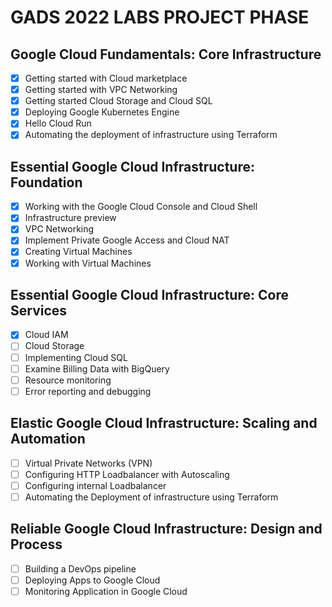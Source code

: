 # GADS 2022 LABS PROJECT PHASE
## Google Cloud Fundamentals: Core Infrastructure

- [x] Getting started with Cloud marketplace
- [x] Getting started with VPC Networking
- [x] Getting started Cloud Storage and Cloud SQL
- [x] Deploying Google Kubernetes Engine
- [x] Hello Cloud Run
- [x] Automating the deployment of infrastructure using Terraform

## Essential Google Cloud Infrastructure: Foundation
- [x] Working with the Google Cloud Console and Cloud Shell
- [x] Infrastructure preview
- [x] VPC Networking
- [x] Implement Private Google Access and Cloud NAT
- [x] Creating Virtual Machines
- [x] Working with Virtual Machines

## Essential Google Cloud Infrastructure: Core Services
- [x] Cloud IAM
- [ ] Cloud Storage 
- [ ] Implementing Cloud SQL 
- [ ] Examine Billing Data with BigQuery 
- [ ] Resource monitoring 
- [ ] Error reporting and debugging

## Elastic Google Cloud Infrastructure: Scaling and Automation
- [ ] Virtual Private Networks (VPN)
- [ ] Configuring HTTP Loadbalancer with Autoscaling
- [ ] Configuring internal Loadbalancer
- [ ] Automating the Deployment of infrastructure using Terraform

## Reliable Google Cloud Infrastructure: Design and Process
- [ ] Building a DevOps pipeline
- [ ] Deploying Apps to Google Cloud
- [ ] Monitoring Application in Google Cloud
